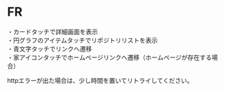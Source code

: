 # FR
・カードタッチで詳細画面を表示  
・円グラフのアイテムタッチでリポジトリリストを表示  
・青文字タッチでリンクへ遷移  
・家アイコンタッチでホームページリンクへ遷移（ホームページが存在する場合）  

httpエラーが出た場合は、少し時間を置いてリトライしてください。  
